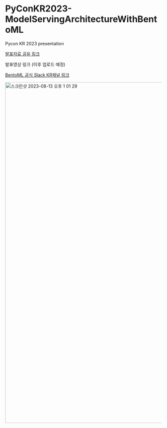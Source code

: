 # PyConKR2023-ModelServingArchitectureWithBentoML
Pycon KR 2023 presentation


[발표자료 공유 링크](https://github.com/KimSoungRyoul/PyConKR2023-ModelServing-BentoML/issues/1)

발표영상 링크 (이후 업로드 예정)

[BentoML 공식 Slack KR채널 링크](https://l.bentoml.com/join-slack)

<img width="1097" alt="스크린샷 2023-08-13 오후 1 01 29" src="https://github.com/KimSoungRyoul/PyConKR2023-ModelServing-BentoML/assets/24240623/d2a0d0e9-ee45-4d37-b3b0-966a5d894dda">
